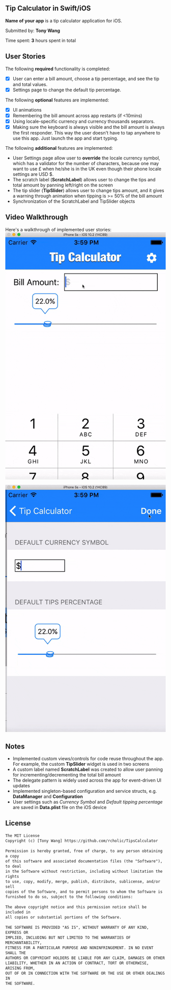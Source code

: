 ## Tip Calculator in Swift/iOS

**Name of your app** is a tip calculator application for iOS.

Submitted by: **Tony Wang**

Time spent: **3** hours spent in total

## User Stories

The following **required** functionality is completed:

* [x] User can enter a bill amount, choose a tip percentage, and see the tip and total values.
* [x] Settings page to change the default tip percentage.

The following **optional** features are implemented:
* [x] UI animations
* [x] Remembering the bill amount across app restarts (if <10mins)
* [x] Using locale-specific currency and currency thousands separators.
* [x] Making sure the keyboard is always visible and the bill amount is always the first responder. This way the user doesn't have to tap anywhere to use this app. Just launch the app and start typing.

The following **additional** features are implemented:
* User Settings page allow user to **override** the locale currency symbol, which has a validator for the number of characters, because one may want to use £ when he/she is in the UK even though their phone locale settings are USD $.
* The scratch label (**ScratchLabel**) allows user to change the tips and total amount by panning left/right on the screen
* The tip slider (**TipSlider**) allows user to change tips amount, and it gives a warning through animation when tipping is >= 50% of the bill amount
* Synchronization of the ScratchLabel and TipSlider objects

## Video Walkthrough

Here's a walkthrough of implemented user stories:
![](./screencast/tip_calculator_screen1.gif)

![](./screencast/tip_calculator_screen2.gif)

## Notes
* Implemented custom views/controls for code reuse throughout the app. For example, the custom **TipSlider** widget is used in two screens
* A custom label named **ScratchLabel** was created to allow user panning for incrementing/decrementing the total bill amount
* The delegate pattern is widely used across the app for event-driven UI updates
* Implemented singleton-based configuration and service structs, e.g. **DataManager** and **Configuration**
* User settings such as *Currency Symbol* and *Default tipping percentage* are saved in **Data.plist** file on the iOS device

## License
    The MIT License
    Copyright (c) [Tony Wang] https://github.com/rcholic/TipsCalculator

    Permission is hereby granted, free of charge, to any person obtaining a copy
    of this software and associated documentation files (the "Software"), to deal
    in the Software without restriction, including without limitation the rights
    to use, copy, modify, merge, publish, distribute, sublicense, and/or sell
    copies of the Software, and to permit persons to whom the Software is
    furnished to do so, subject to the following conditions:

    The above copyright notice and this permission notice shall be included in
    all copies or substantial portions of the Software.

    THE SOFTWARE IS PROVIDED "AS IS", WITHOUT WARRANTY OF ANY KIND, EXPRESS OR
    IMPLIED, INCLUDING BUT NOT LIMITED TO THE WARRANTIES OF MERCHANTABILITY,
    FITNESS FOR A PARTICULAR PURPOSE AND NONINFRINGEMENT. IN NO EVENT SHALL THE
    AUTHORS OR COPYRIGHT HOLDERS BE LIABLE FOR ANY CLAIM, DAMAGES OR OTHER
    LIABILITY, WHETHER IN AN ACTION OF CONTRACT, TORT OR OTHERWISE, ARISING FROM,
    OUT OF OR IN CONNECTION WITH THE SOFTWARE OR THE USE OR OTHER DEALINGS IN
    THE SOFTWARE.
